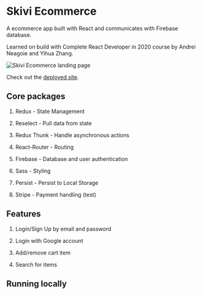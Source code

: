 # Skivi Ecommerce

A ecommerce app built with React and communicates with Firebase database.

Learned on build with Complete React Developer in 2020 course by Andrei Neagoie and Yihua Zhang.

![Skivi Ecommerce landing page](https://i.ibb.co/PY6xj2x/2020-07-02-2.png)

Check out the [deployed site](https://skivi-clothing.netlify.app).

## Core packages

1. Redux - State Management

2. Reselect - Pull data from state

2. Redux Thunk - Handle asynchronous actions

3. React-Router - Routing

4. Firebase - Database and user authentication

5. Sass - Styling

6. Persist - Persist to Local Storage

7. Stripe - Payment handling (test)

## Features

1. Login/Sign Up by email and password

2. Login with Google account

3. Add/remove cart item

4. Search for items

## Running locally


